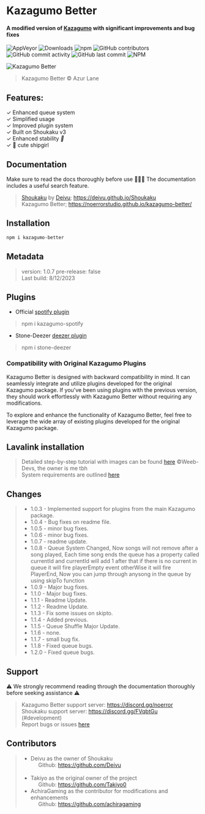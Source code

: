 # Kazagumo Better
#### A modified version of [Kazagumo](https://github.com/Takiyo0/Kazagumo) with significant improvements and bug fixes

![AppVeyor](https://img.shields.io/appveyor/build/Takiyo0/kazagumo) ![Downloads](https://img.shields.io/npm/dm/kazagumo-better) ![npm](https://img.shields.io/npm/v/kazagumo-better) ![GitHub contributors](https://img.shields.io/github/contributors/NoErrorStudio/kazagumo-better) ![GitHub commit activity](https://img.shields.io/github/commit-activity/m/NoErrorStudio/kazagumo-better) ![GitHub last commit](https://img.shields.io/github/last-commit/NoErrorStudio/kazagumo-better) ![NPM](https://img.shields.io/npm/l/kazagumo-better)  

![Kazagumo Better](https://i.imgur.com/jfVSvHj.png)
> Kazagumo Better © Azur Lane

## Features:

✓ Enhanced queue system  
✓ Simplified usage  
✓ Improved plugin system  
✓ Built on Shoukaku v3   
✓ Enhanced stability _🙏_   
✓ 💖 cute shipgirl

## Documentation
Make sure to read the docs thoroughly before use 🙏🙏🙏 The documentation includes a useful search feature.
> [Shoukaku](https://github.com/Deivu/Shoukaku) by [Deivu](https://github.com/Deivu);  https://deivu.github.io/Shoukaku   
> Kazagumo Better; https://noerrorstudio.github.io/kazagumo-better/

## Installation

```bash
npm i kazagumo-better
```

## Metadata

> version: 1.0.7
> pre-release: false  
> Last build: 8/12/2023 

## Plugins
- Official [spotify plugin](https://npmjs.com/package/kazagumo-better-spotify)
> npm i kazagumo-spotify
- Stone-Deezer [deezer plugin](https://www.npmjs.com/package/stone-deezer)
> npm i stone-deezer

### Compatibility with Original Kazagumo Plugins
Kazagumo Better is designed with backward compatibility in mind. It can seamlessly integrate and utilize plugins developed for the original Kazagumo package. If you've been using plugins with the previous version, they should work effortlessly with Kazagumo Better without requiring any modifications.

To explore and enhance the functionality of Kazagumo Better, feel free to leverage the wide array of existing plugins developed for the original Kazagumo package.

## Lavalink installation

> Detailed step-by-step tutorial with images can be found [here](https://github.com/Weeb-Devs/Laffey/blob/main/readme/LAVALINK_INSTALLATION.md) ©Weeb-Devs, the owner is me tbh   
> System requirements are outlined [here](https://github.com/freyacodes/Lavalink#requirements)

## Changes
> - 1.0.3 - Implemented support for plugins from the main Kazagumo package.
> - 1.0.4 - Bug fixes on readme file.
> - 1.0.5 - minor bug fixes.
> - 1.0.6 - minor bug fixes.
> - 1.0.7 - readme update.
> - 1.0.8 - Queue System Changed, Now songs will not remove after a song played, Each time song ends the queue has a property called currentId and currentId will add 1 after that if there is no current in queue it will fire playerEmpty event otherWise it will fire PlayerEnd, Now you can jump through anysong in the queue by using skipTo function 
> - 1.0.9 - Major bug fixes.
> - 1.1.0 - Major bug fixes.
> - 1.1.1 - Readme Update.
> - 1.1.2 - Readme Update.
> - 1.1.3 - Fix some issues on skipto.
> - 1.1.4 - Added previous.
> - 1.1.5 - Queue Shuffle Major Update.
> - 1.1.6 - none.
> - 1.1.7 - small bug fix.
> - 1.1.8 - Fixed queue bugs.
> - 1.2.0 - Fixed queue bugs.
## Support
⚠️ We strongly recommend reading through the documentation thoroughly before seeking assistance ⚠️ 
> Kazagumo Better support server: https://discord.gg/noerror  
> Shoukaku support server: https://discord.gg/FVqbtGu (#development)   
> Report bugs or issues [here](https://github.com/NoErrorStudio/kazagumo-better/issues/new/choose)


## Contributors
> - Deivu as the owner of Shoukaku   
>   &nbsp;&nbsp;&nbsp;&nbsp; Github: https://github.com/Deivu    
>   &nbsp;
> - Takiyo as the original owner of the project   
>   &nbsp;&nbsp;&nbsp;&nbsp; Github: https://github.com/Takiyo0
> - AchiraGaming as the contributor for modifications and enhancements   
>   &nbsp;&nbsp;&nbsp;&nbsp; Github: https://github.com/achiragaming

